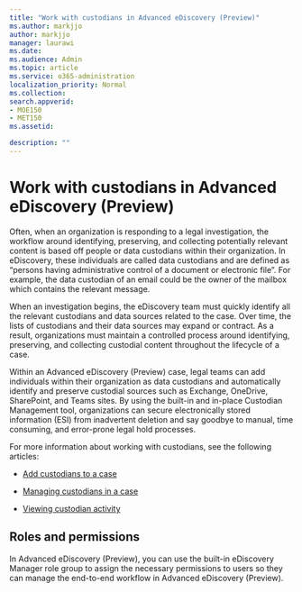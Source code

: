 ```yaml
---
title: "Work with custodians in Advanced eDiscovery (Preview)"
ms.author: markjjo
author: markjjo
manager: laurawi
ms.date: 
ms.audience: Admin
ms.topic: article
ms.service: o365-administration
localization_priority: Normal
ms.collection: 
search.appverid: 
- MOE150
- MET150
ms.assetid: 

description: ""
---
```


# Work with custodians in Advanced eDiscovery (Preview)

Often, when an organization is responding to a legal investigation, the workflow around identifying, preserving, and collecting potentially relevant content is based off people or data custodians within their organization. In eDiscovery, these individuals are called data custodians and are defined as “persons having administrative control of a document or electronic file”. For example, the data custodian of an email could be the owner of the mailbox which contains the relevant message.  

When an investigation begins, the eDiscovery team must quickly identify all the relevant custodians and data sources related to the case. Over time, the lists of custodians and their data sources may expand or contract. As a result, organizations must maintain a controlled process around identifying, preserving, and collecting custodial content throughout the lifecycle of a case.

Within an Advanced eDiscovery (Preview) case, legal teams can add individuals within their organization as data custodians and automatically identify and preserve custodial sources such as Exchange, OneDrive, SharePoint, and Teams sites. By using the built-in and in-place Custodian Management tool, organizations can secure electronically stored information (ESI) from inadvertent deletion and say goodbye to manual, time consuming, and error-prone legal hold processes. 

For more information about working with custodians, see the following articles: 

- [Add custodians to a case](add-custodians-to-case.md)

- [Managing custodians in a case](manage-new-custodians.md)

- [Viewing custodian activity](view-custodian-activity.md)

## Roles and permissions

In Advanced eDiscovery (Preview), you can use the built-in eDiscovery Manager role group to assign the necessary permissions to users so they can manage the end-to-end workflow in Advanced eDiscovery (Preview).
